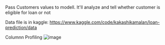 Pass Customers values to modell. It'll analyze and tell whether customer is eligible for loan or not

Data file is in kaggle: https://www.kaggle.com/code/kakashikamalan/loan-prediction/data

Columnn Profiling
![image](https://user-images.githubusercontent.com/50898904/178160948-d33a137c-05b2-40ae-88e6-4aeb08ac2083.png)
